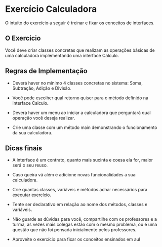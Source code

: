 # Exercício Calculadora
O intuito do exercício a seguir é treinar e fixar os conceitos de interfaces.

## O Exercício
Você deve criar classes concretas que realizam as operações básicas de uma calculadora implementando uma interface Calculo.

## Regras de Implementação
- Deverá haver no mínimo 4 classes concretas no sistema: Soma, Subtração, Adição e Divisão.

- Você pode escolher qual retorno quiser para o método definido na interface Calculo.

- Deverá haver um menu ao iniciar a calculadora que perguntará qual operação você deseja realizar.

- Crie uma classe com um método main demonstrando o funcionamento da sua calculadora.

## Dicas finais
- A interface é um contrato, quanto mais sucinta e coesa ela for, maior será o seu reuso.

- Caso queira vá além e adicione novas funcionalidades a sua calculadora.

- Crie quantas classes, variáveis e métodos achar necessários para executar exercício.

- Tente ser declarativo em relação ao nome dos métodos, classes e variáveis.

- Não guarde as dúvidas para você, compartilhe com os professores e a turma, as vezes mais colegas estão com o mesmo problema, ou é uma questão que não foi pensada inicialmente pelos professores.

- Aproveite o exercício para fixar os conceitos ensinados em aul
